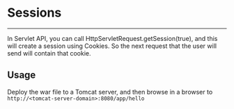 # Sessions
---

In Servlet API, you can call HttpServletRequest.getSession(true), and this will create a session
using Cookies. So the next request that the user will send will contain that cookie.

## Usage
Deploy the war file to a Tomcat server, and then browse in a browser to `http://<tomcat-server-domain>:8080/app/hello`